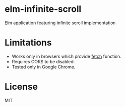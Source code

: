 # elm-infinite-scroll
Elm application featuring infinite scroll implementation

# Limitations

* Works only in browsers which provide [fetch](https://fetch.spec.whatwg.org) function.
* Requires CORS to be disabled.
* Tested only in Google Chrome.

# License

MIT
